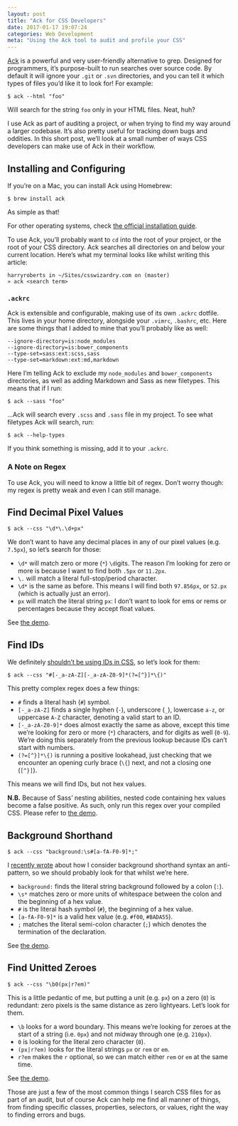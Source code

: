 ```yaml
---
layout: post
title: "Ack for CSS Developers"
date: 2017-01-17 19:07:24
categories: Web Development
meta: "Using the Ack tool to audit and profile your CSS"
---
```


[Ack](http://beyondgrep.com/) is a powerful and very user-friendly alternative
to grep. Designed for programmers, it’s purpose-built to run searches over
source code. By default it will ignore your `.git` or `.svn` directories, and
you can tell it which types of files you’d like it to look for! For example:

```
$ ack --html "foo"
```

Will search for the string `foo` only in your HTML files. Neat, huh?

I use Ack as part of auditing a project, or when trying to find my way around a
larger codebase. It’s also pretty useful for tracking down bugs and oddities. In
this short post, we’ll look at a small number of ways CSS developers can make
use of Ack in their workflow.

## Installing and Configuring

If you’re on a Mac, you can install Ack using Homebrew:

```
$ brew install ack
```

As simple as that!

For other operating systems, check [the official installation
guide](http://beyondgrep.com/install/).

To use Ack, you’ll probably want to `cd` into the root of your project, or
the root of your CSS directory. Ack searches all directories on and below your
current location. Here’s what my terminal looks like whilst writing this
article:

```
harryroberts in ~/Sites/csswizardry.com on (master)
» ack <search term>
```

### `.ackrc`

Ack is extensible and configurable, making use of its own `.ackrc` dotfile. This
lives in your home directory, alongside your `.vimrc`, `.bashrc`, etc. Here are
some things that I added to mine that you’ll probably like as well:

```
--ignore-directory=is:node_modules
--ignore-directory=is:bower_components
--type-set=sass:ext:scss,sass
--type-set=markdown:ext:md,markdown
```

Here I’m telling Ack to exclude my `node_modules` and `bower_components`
directories, as well as adding Markdown and Sass as new filetypes. This means
that if I run:

```
$ ack --sass "foo"
```

…Ack will search every `.scss` and `.sass` file in my project. To see what
filetypes Ack will search, run:

```
$ ack --help-types
```

If you think something is missing, add it to your `.ackrc`.

### A Note on Regex

To use Ack, you will need to know a little bit of regex. Don’t worry though: my
regex is pretty weak and even I can still manage.

## Find Decimal Pixel Values

```
$ ack --css "\d*\.\d+px"
```

We don’t want to have any decimal places in any of our pixel values (e.g.
`7.5px`), so let’s search for those:

* `\d*` will match zero or more (`*`) `\d`igits. The reason I’m looking for zero
  or more is because I want to find both `.5px` or `11.2px`.
* `\.` will match a literal full-stop/period character.
* `\d*` is the same as before. This means I will find both `97.856px`, or
  `52.px` (which is actually just an error).
* `px` will match the literal string `px`: I don’t want to look for ems or rems
  or percentages because they accept float values.

See [the demo](https://regex101.com/r/JhFQD3/1).

## Find IDs

We definitely [shouldn’t be using IDs in
CSS](http://cssguidelin.es/#ids-in-css), so let’s look for them:

```
$ ack --css "#[-_a-zA-Z][-_a-zA-Z0-9]*(?=[^}]*\{)"
```

This pretty complex regex does a few things:

* `#` finds a literal hash (`#`) symbol.
* `[-_a-zA-Z]` finds a single hyphen (`-`), underscore (`_`), lowercase `a-z`,
  or uppercase `A-Z` character, denoting a valid start to an ID.
* `[-_a-zA-Z0-9]*` does almost exactly the same as above, except this time we’re
  looking for zero or more (`*`) characters, and for digits as well (`0-9`).
  We’re doing this separately from the previous lookup because IDs can’t start
  with numbers.
* `(?=[^}]*\{)` is running a positive lookahead, just checking that we encounter
  an opening curly brace (`\{`) next, and not a closing one (`[^}]`).

This means we will find IDs, but not hex values.

**N.B.** Because of Sass’ nesting abilities, nested code containing hex values
become a false positive. As such, only run this regex over your compiled CSS.
Please refer to [the demo](https://regex101.com/r/BhVEcz/1).

## Background Shorthand


```
$ ack --css "background:\s#[a-fA-F0-9]*;"
```

I [recently
wrote](http://csswizardry.com/2016/12/css-shorthand-syntax-considered-an-anti-pattern/)
about how I consider background shorthand syntax an anti-pattern, so we should
probably look for that whilst we’re here.

* `background:` finds the literal string background followed by a colon (`:`).
* `\s*` matches zero or more units of whitespace between the colon and the
  beginning of a hex value.
* `#` is the literal hash symbol (`#`), the beginning of a hex value.
* `[a-fA-F0-9]*` is a valid hex value (e.g. `#f00`, `#BADA55`).
* `;` matches the literal semi-colon character (`;`) which denotes the
  termination of the declaration.

See [the demo](https://regex101.com/r/1gqf73/1).

## Find Unitted Zeroes

```
$ ack --css "\b0(px|r?em)"
```

This is a little pedantic of me, but putting a unit (e.g. `px`) on a zero (`0`)
is redundant: zero pixels is the same distance as zero lightyears. Let’s look
for them.

* `\b` looks for a word boundary. This means we’re looking for zeroes at the
  start of a string (i.e. `0px`) and not midway through one (e.g. `210px`).
* `0` is looking for the literal zero character (`0`).
* `(px|r?em)` looks for the literal strings `px` or `rem` or `em`.
* `r?em` makes the `r` optional, so we can match either `rem` or `em` at the
  same time.

See [the demo](https://regex101.com/r/ZIG2s2/1).

Those are just a few of the most common things I search CSS files for as part of
an audit, but of course Ack can help me find all manner of things, from finding
specific classes, properties, selectors, or values, right the way to finding
errors and bugs.
